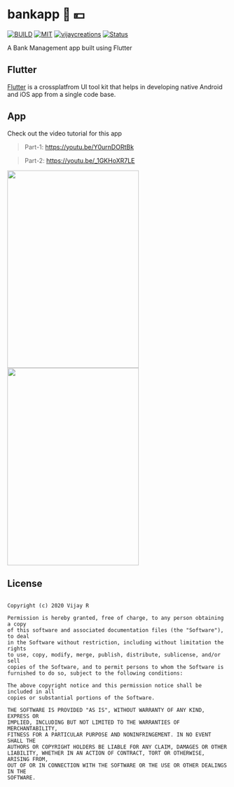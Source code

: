 # bankapp 🏦 💴 

[![BUILD](https://img.shields.io/badge/Build-OK-<COLOR>.svg)](https://github.com/vijayinyoutube/bankapp)  [![MIT](https://img.shields.io/badge/License-MIT-blue.svg)](https://github.com/vijayinyoutube/bankapp) [![vijaycreations](https://img.shields.io/website-up-vijaycreations-green-red/http/cv.lbesson.qc.to.svg)](https://www.youtube.com/channel/UCBC_Z7jla1GSITcqLKAtPxQ) [![Status](https://img.shields.io/badge/Status-Beginner-<COLOR>.svg)](https://github.com/vijayinyoutube/bankapp)

A Bank Management app built using Flutter

## Flutter
[Flutter](https://flutter.dev/) is a crossplatfrom UI tool kit that helps in developing native Android and iOS app from a single code base.

## App

Check out the video tutorial for this app

>Part-1: https://youtu.be/Y0urnDORtBk  

>Part-2: https://youtu.be/_1GKHoXR7LE  


<img src="https://user-images.githubusercontent.com/58719230/88457200-188ae100-cea2-11ea-86c4-e7db0808591d.png" width="300" height="450">   <img src="https://user-images.githubusercontent.com/58719230/88457199-16288700-cea2-11ea-8595-4af8d1582d9e.png" width="300" height="450">



## License
```

Copyright (c) 2020 Vijay R

Permission is hereby granted, free of charge, to any person obtaining a copy
of this software and associated documentation files (the "Software"), to deal
in the Software without restriction, including without limitation the rights
to use, copy, modify, merge, publish, distribute, sublicense, and/or sell
copies of the Software, and to permit persons to whom the Software is
furnished to do so, subject to the following conditions:

The above copyright notice and this permission notice shall be included in all
copies or substantial portions of the Software.

THE SOFTWARE IS PROVIDED "AS IS", WITHOUT WARRANTY OF ANY KIND, EXPRESS OR
IMPLIED, INCLUDING BUT NOT LIMITED TO THE WARRANTIES OF MERCHANTABILITY,
FITNESS FOR A PARTICULAR PURPOSE AND NONINFRINGEMENT. IN NO EVENT SHALL THE
AUTHORS OR COPYRIGHT HOLDERS BE LIABLE FOR ANY CLAIM, DAMAGES OR OTHER
LIABILITY, WHETHER IN AN ACTION OF CONTRACT, TORT OR OTHERWISE, ARISING FROM,
OUT OF OR IN CONNECTION WITH THE SOFTWARE OR THE USE OR OTHER DEALINGS IN THE
SOFTWARE.
```

